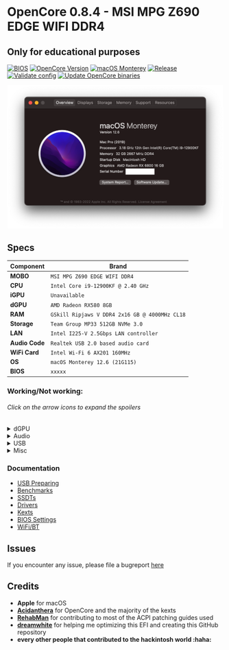# OpenCore 0.8.4 - MSI MPG Z690 EDGE WIFI DDR4

## Only for educational purposes

[![BIOS](https://img.shields.io/badge/BIOS-xxxx-important.svg)](https://www.msi.com/Motherboard/MPG-Z690-EDGE-WIFI-DDR4/supports)
[![OpenCore Version](https://img.shields.io/badge/OpenCore-0.8.4-cyan.svg)](https://github.com/acidanthera/OpenCorePkg/releases/latest)
[![macOS Monterey](https://img.shields.io/badge/macOS-12.6%20(21G115)-white.svg)](https://www.apple.com/macos/monterey/)
[![Release](https://img.shields.io/badge/Download-latest-success.svg)](https://github.com/relaybit/hackintosh/releases/latest)
[![Validate config](https://github.com/relaybit/hackintosh/actions/workflows/ocvalidate.yml/badge.svg)](https://github.com/relaybit/hackintosh/actions/workflows/ocvalidate.yml)
[![Update OpenCore binaries](https://github.com/relaybit/hackintosh/actions/workflows/update_oc.yml/badge.svg)](https://github.com/relaybit/hackintosh/actions/workflows/update_oc.yml)

![About this Mac](.assets/docs/about_this_mac.png)

## Specs

| Component      | Brand                                          |
|----------------|------------------------------------------------|
| **MOBO**       | `MSI MPG Z690 EDGE WIFI DDR4`                  |
| **CPU**        | `Intel Core i9-12900KF @ 2.40 GHz`             |
| **iGPU**       | `Unavailable`                                  |
| **dGPU**       | `AMD Radeon RX580 8GB`                         |
| **RAM**        | `GSkill Ripjaws V DDR4 2x16 GB @ 4000MHz CL18` |
| **Storage**    | `Team Group MP33 512GB NVMe 3.0`               |
| **LAN**        | `Intel I225-V 2.5Gbps LAN controller`          |
| **Audio Code** | `Realtek USB 2.0 based audio card`             |
| **WiFi Card**  | `Intel Wi-Fi 6 AX201 160MHz`                   |
| **OS**         | `macOS Monterey 12.6 (21G115)`                 |
| **BIOS**       | `xxxxx`                                        |

### Working/Not working:

###### Click on the arrow icons to expand the spoilers

<details>
<summary>dGPU</summary>

- [x] HDMI and DP outputs
- [x] H264 & HEVC encoding/decoding
</details>

<details>
<summary>Audio</summary>

- [x] Internal Speakers
- [x] Internal Microphone
</details>

<details>
<summary>USB</summary>

- [x] All USB ports working and mapped
</details>

<details>
<summary>Misc</summary>
  
- [x] SpeedStep with rebuilt topology
- [x] Sleep/Wake using both `hibernatemode` `0`
- [x] Wi-Fi/BT 5.0 `Intel Wi-Fi 6 AX201 160MHz` module
- [x] SATA/NVMe PCIe Gen3x4 on M.2 slot
- [x] Native NVRAM support
- [x] Recovery (macOS) boot from OpenCore
- [x] Windows 10/Linux boot from OpenCore
</details>

### Documentation

- [USB Preparing](/Docs/usb_preparation/README.md)
- [Benchmarks](/Docs/README.md#benchmarks)
- [SSDTs](/Docs/README#ssdt)
- [Drivers](/Docs/README#drivers)
- [Kexts](/Docs/Kexts.md)
- [BIOS Settings](/Docs/BIOS/README.md)
- [WiFi/BT](/Docs/wifi_and_bt/README.md)

## Issues

If you encounter any issue, please file a bugreport [here](https://github.com/relaybit/hackintosh/issues/new?assignees=realybit&labels=bug&template=generic.md&title=)

## Credits

* **Apple** for macOS
* [**Acidanthera**](https://github.com/acidanthera) for OpenCore and the majority of the kexts
* [**RehabMan**](https://github.com/RehabMan) for contributing to most of the ACPI patching guides used
* [**dreamwhite**](https://github.com/dreamwhite) for helping me optimizing this EFI and creating this GitHub repository
* **every other people that contributed to the hackintosh world :haha:**